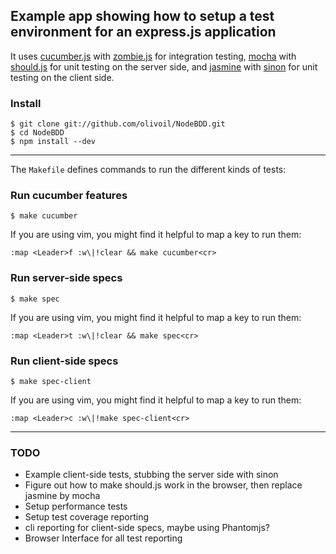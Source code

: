 ## Example app showing how to setup a test environment for an express.js application

It uses [cucumber.js](https://github.com/cucumber/cucumber-js) with [zombie.js](http://zombie.labnotes.org/) for integration testing, [mocha](https://mochajs.org/) with [should.js](https://github.com/visionmedia/should.js) for unit testing on the server side, and [jasmine](http://pivotal.github.com/jasmine/) with [sinon](http://sinonjs.org/) for unit testing on the client side. 

### Install

``` shell
$ git clone git://github.com/olivoil/NodeBDD.git
$ cd NodeBDD
$ npm install --dev
```
------

The `Makefile` defines commands to run the different kinds of tests:

### Run cucumber features

``` shell
$ make cucumber
```

If you are using vim, you might find it helpful to map a key to run them:

``` vim
:map <Leader>f :w\|!clear && make cucumber<cr>
```

### Run server-side specs

``` shell
$ make spec
```

If you are using vim, you might find it helpful to map a key to run them:

``` vim
:map <Leader>t :w\|!clear && make spec<cr>
```

### Run client-side specs

``` shell
$ make spec-client
```

If you are using vim, you might find it helpful to map a key to run them:

``` vim
:map <Leader>c :w\|!make spec-client<cr>
```

------

### TODO

+ Example client-side tests, stubbing the server side with sinon
+ Figure out how to make should.js work in the browser, then replace jasmine by mocha
+ Setup performance tests
+ Setup test coverage reporting
+ cli reporting for client-side specs, maybe using Phantomjs?
+ Browser Interface for all test reporting

